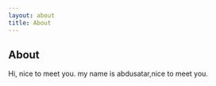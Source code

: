 ```yaml
---
layout: about
title: About
---
```


## About

Hi, nice to meet you.
my name is abdusatar,nice to meet you.
